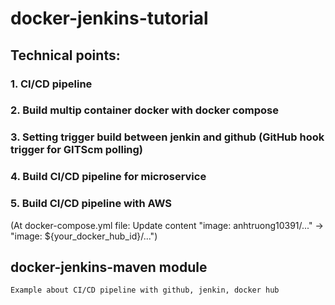 # docker-jenkins-tutorial
## Technical points:
### 1. CI/CD pipeline
### 2. Build multip container docker with docker compose
### 3. Setting trigger build between jenkin and github (GitHub hook trigger for GITScm polling)
### 4. Build CI/CD pipeline for microservice
### 5. Build CI/CD pipeline with AWS
  (At docker-compose.yml file: Update content "image: anhtruong10391/..." -> "image: ${your_docker_hub_id}/...")
## docker-jenkins-maven module
    Example about CI/CD pipeline with github, jenkin, docker hub
    
